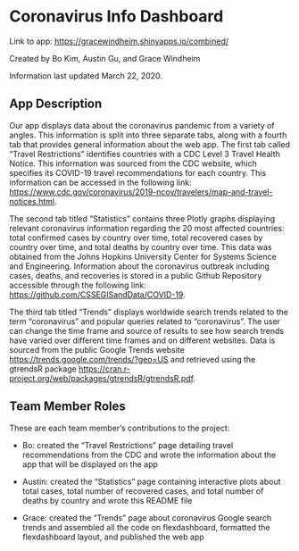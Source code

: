 # Coronavirus Info Dashboard
Link to app: https://gracewindheim.shinyapps.io/combined/

Created by Bo Kim, Austin Gu, and Grace Windheim


Information last updated March 22, 2020.

## App Description
Our app displays data about the coronavirus pandemic from a variety of angles. This information is split into three separate tabs, along with a fourth tab that provides general information about the web app. The first tab called “Travel Restrictions” identifies countries with a CDC Level 3 Travel Health Notice. This information was sourced from the CDC website, which specifies its COVID-19 travel recommendations for each country. This information can be accessed in the following link: https://www.cdc.gov/coronavirus/2019-ncov/travelers/map-and-travel-notices.html.

The second tab titled “Statistics” contains three Plotly graphs displaying relevant coronavirus information regarding the 20 most affected countries: total confirmed cases by country over time, total recovered cases by country over time, and total deaths by country over time. This data was obtained from the Johns Hopkins University Center for Systems Science and Engineering. Information about the coronavirus outbreak including cases, deaths, and recoveries is stored in a public Github Repository accessible through the following link: https://github.com/CSSEGISandData/COVID-19.


The third tab titled “Trends” displays worldwide search trends related to the term “coronavirus” and popular queries related to “coronavirus”. The user can change the time frame and source of results to see how search trends have varied over different time frames and on different websites. Data is sourced from the public Google Trends website https://trends.google.com/trends/?geo=US and retrieved using the gtrendsR package https://cran.r-project.org/web/packages/gtrendsR/gtrendsR.pdf.


## Team Member Roles
These are each team member’s contributions to the project: 

* Bo: created the “Travel Restrictions” page detailing travel recommendations from the CDC and wrote the information about the app that will be displayed on the app 

* Austin: created the “Statistics” page containing interactive plots about total cases, total number of recovered cases, and total number of deaths by country and wrote this README file 

* Grace: created the “Trends” page about coronavirus Google search trends and assembled all the code on flexdashboard, formatted the flexdashboard layout, and published the web app 

